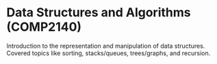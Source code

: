 # Data Structures and Algorithms (COMP2140)
Introduction to the representation and manipulation of data structures. Covered topics like sorting, stacks/queues, trees/graphs, and recursion.